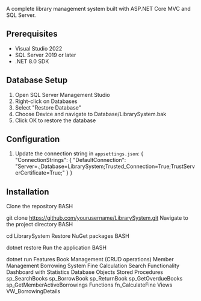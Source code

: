 A complete library management system built with ASP.NET Core MVC and SQL Server.

## Prerequisites

- Visual Studio 2022
- SQL Server 2019 or later
- .NET 8.0 SDK

## Database Setup

1. Open SQL Server Management Studio
2. Right-click on Databases
3. Select "Restore Database"
4. Choose Device and navigate to Database/LibrarySystem.bak
5. Click OK to restore the database

## Configuration

1. Update the connection string in `appsettings.json`:
{
  "ConnectionStrings": {
    "DefaultConnection": "Server=.;Database=LibrarySystem;Trusted_Connection=True;TrustServerCertificate=True;"
  }
}

## Installation
Clone the repository
BASH

git clone https://github.com/yourusername/LibrarySystem.git
Navigate to the project directory
BASH

cd LibrarySystem
Restore NuGet packages
BASH

dotnet restore
Run the application
BASH

dotnet run
Features
Book Management (CRUD operations)
Member Management
Borrowing System
Fine Calculation
Search Functionality
Dashboard with Statistics
Database Objects
Stored Procedures
sp_SearchBooks
sp_BorrowBook
sp_ReturnBook
sp_GetOverdueBooks
sp_GetMemberActiveBorrowings
Functions
fn_CalculateFine
Views
VW_BorrowingDetails
